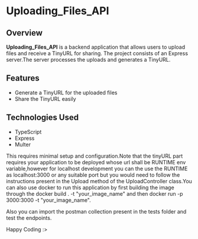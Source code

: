 # Uploading_Files_API

## Overview

**Uploading_Files_API** is a backend application that allows users to upload files and receive a TinyURL for sharing. The project consists of an Express server.The server processes the uploads and generates a TinyURL.

## Features

- Generate a TinyURL for the uploaded files
- Share the TinyURL easily

## Technologies Used

- TypeScript
- Express
- Multer

This requires minimal setup and configuration.Note that the tinyURL part requires your application to be deployed whose url shall be RUNTIME env variable,however for localhost development you can the use the RUNTIME as localhost:3000 or any suitable port but you would need to follow the instructions present in the Upload method of the UploadController class.You can also use docker to run this application by first building the image through the docker build . -t "your_image_name" and then docker run -p 3000:3000 -t "your_image_name".

Also you can import the postman collection present in the tests folder and test the endpoints.

Happy Coding :>
